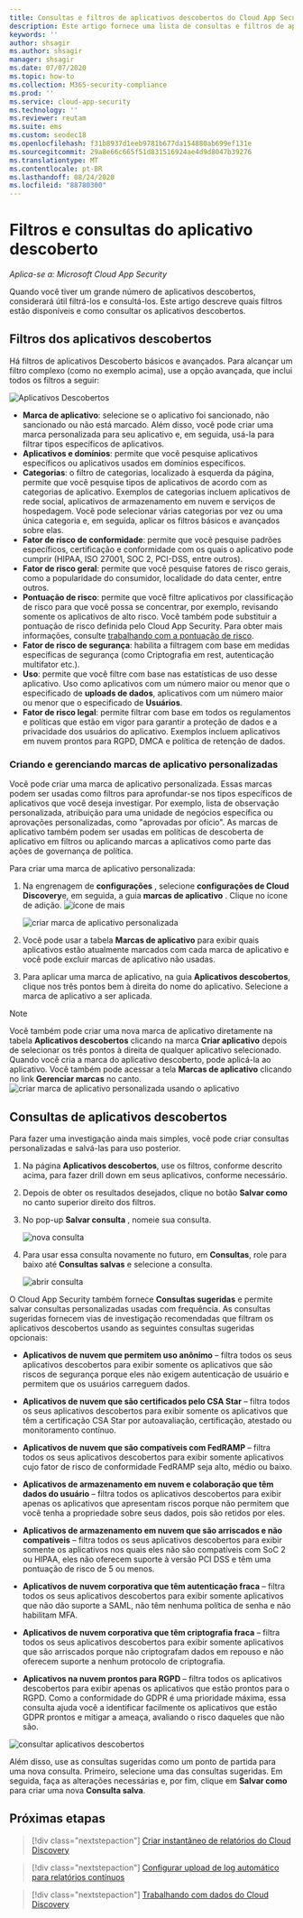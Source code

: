 ```yaml
---
title: Consultas e filtros de aplicativos descobertos do Cloud App Security
description: Este artigo fornece uma lista de consultas e filtros de aplicativos descobertos do Cloud App Security e explica como trabalhar com eles.
keywords: ''
author: shsagir
ms.author: shsagir
manager: shsagir
ms.date: 07/07/2020
ms.topic: how-to
ms.collection: M365-security-compliance
ms.prod: ''
ms.service: cloud-app-security
ms.technology: ''
ms.reviewer: reutam
ms.suite: ems
ms.custom: seodec18
ms.openlocfilehash: f31b8937d1eeb9781b677da154880ab699ef131e
ms.sourcegitcommit: 29a8e66c665f51d831516924ae4d9d8047b39276
ms.translationtype: MT
ms.contentlocale: pt-BR
ms.lasthandoff: 08/24/2020
ms.locfileid: "88780300"
---
```

# <a name="discovered-app-filters-and-queries"></a>Filtros e consultas do aplicativo descoberto

*Aplica-se a: Microsoft Cloud App Security*

Quando você tiver um grande número de aplicativos descobertos, considerará útil filtrá-los e consultá-los. Este artigo descreve quais filtros estão disponíveis e como consultar os aplicativos descobertos.

## <a name="discovered-app-filters"></a>Filtros dos aplicativos descobertos

Há filtros de aplicativos Descoberto básicos e avançados. Para alcançar um filtro complexo (como no exemplo acima), use a opção avançada, que inclui todos os filtros a seguir:

![Aplicativos Descobertos](media/discovered-apps.png)

- **Marca de aplicativo**: selecione se o aplicativo foi sancionado, não sancionado ou não está marcado. Além disso, você pode criar uma marca personalizada para seu aplicativo e, em seguida, usá-la para filtrar tipos específicos de aplicativos.
- **Aplicativos e domínios**: permite que você pesquise aplicativos específicos ou aplicativos usados em domínios específicos.
- **Categorias**: o filtro de categorias, localizado à esquerda da página, permite que você pesquise tipos de aplicativos de acordo com as categorias de aplicativo. Exemplos de categorias incluem aplicativos de rede social, aplicativos de armazenamento em nuvem e serviços de hospedagem. Você pode selecionar várias categorias por vez ou uma única categoria e, em seguida, aplicar os filtros básicos e avançados sobre elas.
- **Fator de risco de conformidade**: permite que você pesquise padrões específicos, certificação e conformidade com os quais o aplicativo pode cumprir (HIPAA, ISO 27001, SOC 2, PCI-DSS, entre outros).
- **Fator de risco geral**: permite que você pesquise fatores de risco gerais, como a popularidade do consumidor, localidade do data center, entre outros.
- **Pontuação de risco**: permite que você filtre aplicativos por classificação de risco para que você possa se concentrar, por exemplo, revisando somente os aplicativos de alto risco. Você também pode substituir a pontuação de risco definida pelo Cloud App Security. Para obter mais informações, consulte [trabalhando com a pontuação de risco](risk-score.md).
- **Fator de risco de segurança**: habilita a filtragem com base em medidas específicas de segurança (como Criptografia em rest, autenticação multifator etc.).
- **Uso**: permite que você filtre com base nas estatísticas de uso desse aplicativo. Uso como aplicativos com um número maior ou menor que o especificado de **uploads de dados**, aplicativos com um número maior ou menor que o especificado de **Usuários**.
- **Fator de risco legal**: permite filtrar com base em todos os regulamentos e políticas que estão em vigor para garantir a proteção de dados e a privacidade dos usuários do aplicativo. Exemplos incluem aplicativos em nuvem prontos para RGPD, DMCA e política de retenção de dados.

### <a name="creating-and-managing-custom-app-tags"></a>Criando e gerenciando marcas de aplicativo personalizadas

Você pode criar uma marca de aplicativo personalizada. Essas marcas podem ser usadas como filtros para aprofundar-se nos tipos específicos de aplicativos que você deseja investigar. Por exemplo, lista de observação personalizada, atribuição para uma unidade de negócios específica ou aprovações personalizadas, como "aprovadas por ofício". As marcas de aplicativo também podem ser usadas em políticas de descoberta de aplicativo em filtros ou aplicando marcas a aplicativos como parte das ações de governança de política.

Para criar uma marca de aplicativo personalizada:

1. Na engrenagem de **configurações** , selecione **configurações de Cloud Discovery**e, em seguida, a guia **marcas de aplicativo** . Clique no ícone de adição. ![ícone de mais](media/plus-icon.png)

   ![criar marca de aplicativo personalizada](media/create-app-tag.png)

2. Você pode usar a tabela **Marcas de aplicativo** para exibir quais aplicativos estão atualmente marcados com cada marca de aplicativo e você pode excluir marcas de aplicativo não usadas.

3. Para aplicar uma marca de aplicativo, na guia **Aplicativos descobertos**, clique nos três pontos bem à direita do nome do aplicativo. Selecione a marca de aplicativo a ser aplicada.

> [!NOTE]
>Você também pode criar uma nova marca de aplicativo diretamente na tabela **Aplicativos descobertos** clicando na marca **Criar aplicativo** depois de selecionar os três pontos à direita de qualquer aplicativo selecionado. Quando você cria a marca do aplicativo descoberto, pode aplicá-la ao aplicativo. Você também pode acessar a tela **Marcas de aplicativo** clicando no link **Gerenciar marcas** no canto.
> ![criar marca de aplicativo personalizada usando o aplicativo](media/create-app-tag-from-app.png)

## <a name="discovered-app-queries"></a>Consultas de aplicativos descobertos

Para fazer uma investigação ainda mais simples, você pode criar consultas personalizadas e salvá-las para uso posterior.

1. Na página **Aplicativos descobertos**, use os filtros, conforme descrito acima, para fazer drill down em seus aplicativos, conforme necessário.

2. Depois de obter os resultados desejados, clique no botão **Salvar como** no canto superior direito dos filtros.

3. No pop-up **Salvar consulta** , nomeie sua consulta.

    ![nova consulta](media/new-query.png)

4. Para usar essa consulta novamente no futuro, em **Consultas**, role para baixo até **Consultas salvas** e selecione a consulta.

    ![abrir consulta](media/discovered-app-query.png)

O Cloud App Security também fornece **Consultas sugeridas** e permite salvar consultas personalizadas usadas com frequência. As consultas sugeridas fornecem vias de investigação recomendadas que filtram os aplicativos descobertos usando as seguintes consultas sugeridas opcionais:

- **Aplicativos de nuvem que permitem uso anônimo** – filtra todos os seus aplicativos descobertos para exibir somente os aplicativos que são riscos de segurança porque eles não exigem autenticação de usuário e permitem que os usuários carreguem dados.

- **Aplicativos de nuvem que são certificados pelo CSA Star** – filtra todos os seus aplicativos descobertos para exibir somente os aplicativos que têm a certificação CSA Star por autoavaliação, certificação, atestado ou monitoramento contínuo.

- **Aplicativos de nuvem que são compatíveis com FedRAMP** – filtra todos os seus aplicativos descobertos para exibir somente aplicativos cujo fator de risco de conformidade FedRAMP seja alto, médio ou baixo.

- **Aplicativos de armazenamento em nuvem e colaboração que têm dados do usuário** – filtra todos os aplicativos descobertos para exibir apenas os aplicativos que apresentam riscos porque não permitem que você tenha a propriedade sobre seus dados, pois são retidos por eles.

- **Aplicativos de armazenamento em nuvem que são arriscados e não compatíveis** – filtra todos os seus aplicativos descobertos para exibir somente os aplicativos nos quais eles não são compatíveis com SoC 2 ou HIPAA, eles não oferecem suporte à versão PCI DSS e têm uma pontuação de risco de 5 ou menos.

- **Aplicativos de nuvem corporativa que têm autenticação fraca** – filtra todos os seus aplicativos descobertos para exibir somente aplicativos que não dão suporte a SAML, não têm nenhuma política de senha e não habilitam MFA.

- **Aplicativos de nuvem corporativa que têm criptografia fraca** – filtra todos os seus aplicativos descobertos para exibir somente aplicativos que são arriscados porque não criptografam dados em repouso e não oferecem suporte a nenhum protocolo de criptografia.

- **Aplicativos na nuvem prontos para RGPD** – filtra todos os aplicativos descobertos para exibir apenas os aplicativos que estão prontos para o RGPD. Como a conformidade do GDPR é uma prioridade máxima, essa consulta ajuda você a identificar facilmente os aplicativos que estão GDPR prontos e mitigar a ameaça, avaliando o risco daqueles que não são.

![consultar aplicativos descobertos](media/queries-discovered-apps.png)

Além disso, use as consultas sugeridas como um ponto de partida para uma nova consulta. Primeiro, selecione uma das consultas sugeridas. Em seguida, faça as alterações necessárias e, por fim, clique em **Salvar como** para criar uma nova **Consulta salva**.

## <a name="next-steps"></a>Próximas etapas

> [!div class="nextstepaction"]
> [Criar instantâneo de relatórios do Cloud Discovery](create-snapshot-cloud-discovery-reports.md)

> [!div class="nextstepaction"]
> [Configurar upload de log automático para relatórios contínuos](configure-automatic-log-upload-for-continuous-reports.md)

> [!div class="nextstepaction"]
> [Trabalhando com dados do Cloud Discovery](working-with-cloud-discovery-data.md)
